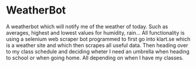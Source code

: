 # WeatherBot
 
A weatherbot which will notify me of the weather of today. Such as averages, highest and lowest values for humidity, rain...  All functionality is using a selenium web scraper bot programmed to first go into klart.se which is a weather site and which then scrapes all useful data. Then heading over to my class schedule and deciding wheter I need an umbrella when heading to school or when going home. All depending on when I have my classes.
